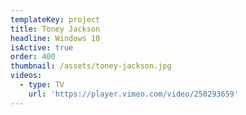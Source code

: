 ```yaml
---
templateKey: project
title: Toney Jackson
headline: Windows 10
isActive: true
order: 400
thumbnail: /assets/toney-jackson.jpg
videos:
  - type: TV
    url: 'https://player.vimeo.com/video/250293659'
---
```


